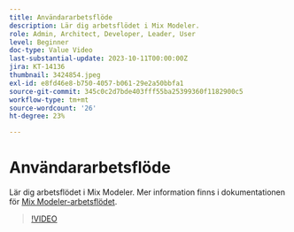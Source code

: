 ```yaml
---
title: Användararbetsflöde
description: Lär dig arbetsflödet i Mix Modeler.
role: Admin, Architect, Developer, Leader, User
level: Beginner
doc-type: Value Video
last-substantial-update: 2023-10-11T00:00:00Z
jira: KT-14136
thumbnail: 3424854.jpeg
exl-id: e8fd46e8-b750-4057-b061-29e2a50bbfa1
source-git-commit: 345c0c2d7bde403fff55ba25399360f1182900c5
workflow-type: tm+mt
source-wordcount: '26'
ht-degree: 23%

---
```


# Användararbetsflöde

Lär dig arbetsflödet i Mix Modeler. Mer information finns i dokumentationen för [Mix Modeler-arbetsflödet](https://experienceleague.adobe.com/sv/docs/mix-modeler/using/get-started/workflow).

>[!VIDEO](https://video.tv.adobe.com/v/3440207?learn=on&enablevpops&captions=swe)